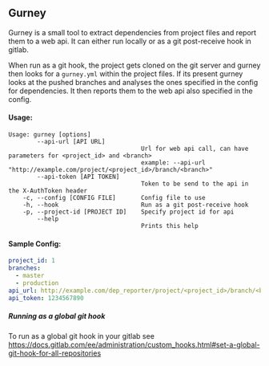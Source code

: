 ## Gurney

Gurney is a small tool to extract dependencies from project files and report them to a web api.
It can either run locally or as a git post-receive hook in gitlab.

When run as a git hook, the project gets cloned on the git server and gurney then looks for a `gurney.yml` within the project files. 
If its present gurney looks at the pushed branches and analyses the ones specified in the config for dependencies. 
It then reports them to the web api also specified in the config.

#### Usage:
```
Usage: gurney [options]
        --api-url [API URL]
                                     Url for web api call, can have parameters for <project_id> and <branch>
                                     example: --api-url "http://example.com/project/<project_id>/branch/<branch>"
        --api-token [API TOKEN]
                                     Token to be send to the api in the X-AuthToken header
    -c, --config [CONFIG FILE]       Config file to use
    -h, --hook                       Run as a git post-receive hook
    -p, --project-id [PROJECT ID]    Specify project id for api
        --help
                                     Prints this help
```

#### Sample Config:
```yaml
project_id: 1
branches:
  - master
  - production
api_url: http://example.com/dep_reporter/project/<project_id>/branch/<branch>
api_token: 1234567890
```

##### Running as a global git hook
To run as a global git hook in your gitlab see https://docs.gitlab.com/ee/administration/custom_hooks.html#set-a-global-git-hook-for-all-repositories

